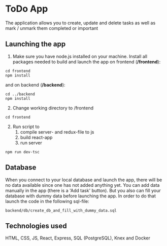 # ToDo App

The application allows you to create, update and delete tasks as well as mark / unmark them completed or important

## Launching the app

1. Make sure you have node.js installed on your machine. Install all packages needed to build and launch the app on frontend (**/frontend**):
```shell
cd frontend
npm install
```
and on backend (**/backend**):
```shell
cd ../backend
npm install
```
2. Change working directory to /frontend
```shell
cd frontend
```
2. Run script to
   1. compile server- and redux-file to js
   2. build react-app
   3. run server
```shell
npm run dev-tsc
```
## Database

When you connect to your local database and launch the app, there will be no data available since one has not added anything yet. You can add data manually in the app (there is a 'Add task' button). But you also can fill your database with dummy data before launching the app. In order to do that launch the code in the following sql-file:
```
backend/db/create_db_and_fill_with_dummy_data.sql
```

## Technologies used

HTML, CSS, JS, React, Express, SQL (PostgreSQL), Knex and Docker
